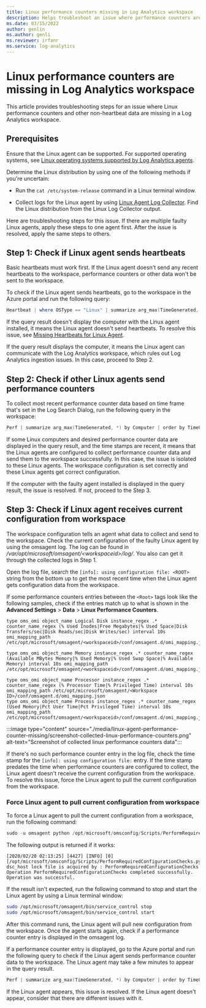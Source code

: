 ```yaml
---
title: Linux performance counters missing in Log Analytics workspace
description: Helps troubleshoot an issue where performance counters are missing in a Linux agent connected workspace.
ms.date: 03/15/2022
author: genlin
ms.author: genli
ms.reviewer: irfanr
ms.service: log-analytics
---
```

# Linux performance counters are missing in Log Analytics workspace

This article provides troubleshooting steps for an issue where Linux performance counters and other non-heartbeat data are missing in a Log Analytics workspace.

## Prerequisites

Ensure that the Linux agent can be supported. For supported operating systems, see [Linux operating systems supported by Log Analytics agents](/azure/azure-monitor/agents/agents-overview#linux).

Determine the Linux distribution by using one of the following methods if you're uncertain:

- Run the `cat /etc/system-release` command in a Linux terminal window.

- Collect logs for the Linux agent by using [Linux Agent Log Collector](https://github.com/Microsoft/OMS-Agent-for-Linux/blob/master/tools/LogCollector/OMS_Linux_Agent_Log_Collector.md). Find the Linux distribution from the Linux Log Collector output.

Here are troubleshooting steps for this issue. If there are multiple faulty Linux agents, apply these steps to one agent first. After the issue is resolved, apply the same steps to others.

## Step 1: Check if Linux agent sends heartbeats

Basic heartbeats must work first. If the Linux agent doesn't send any recent heartbeats to the workspace, performance counters or other data won't be sent to the workspace.

To check if the Linux agent sends heartbeats, go to the workspace in the Azure portal and run the following query:

```powershell
Heartbeat | where OSType == "Linux" | summarize arg_max(TimeGenerated, *) by Computer
```

If the query result doesn't display the computer with the Linux agent installed, it means the Linux agent doesn't send heartbeats. To resolve this issue, see [Missing Heartbeats for Linux Agent](https://dev.azure.com/Supportability/AzureMonitoringAgents/_wiki/wikis/AzureMonitoringAgents/466119/Linux-Agents-Install-Issues-and-Missing-Heart-Beats).

If the query result displays the computer, it means the Linux agent can communicate with the Log Analytics workspace, which rules out Log Analytics ingestion issues. In this case, proceed to Step 2.

## Step 2: Check if other Linux agents send performance counters

To collect most recent performance counter data based on time frame that's set in the Log Search Dialog, run the following query in the workspace:

```powershell
Perf | summarize arg_max(TimeGenerated, *) by Computer | order by TimeGenerated desc
```

If some Linux computers and desired performance counter data are displayed in the query result, and the time stamps are recent, it means that the Linux agents are configured to collect performance counter data and send them to the workspace successfully. In this case, the issue is isolated to these Linux agents. The workspace configuration is set correctly and these Linux agents get correct configuration.

If the computer with the faulty agent installed is displayed in the query result, the issue is resolved. If not, proceed to the Step 3.

## Step 3: Check if Linux agent receives current configuration from workspace

The workspace configuration tells an agent what data to collect and send to the workspace. Check the current configuration of the faulty Linux agent by using the omsagent log. The log can be found in */var/opt/microsoft/omsagent/\<workspaceid>/log/*. You also can get it through the collected logs in Step 1.

Open the log file, search the `[info]: using configuration file: <ROOT>` string from the bottom up to get the most recent time when the Linux agent gets configuration data from the workspace.

If some performance counters entries between the `<Root>` tags look like the following samples, check if the entries match up to what is shown in the **Advanced Settings** > **Data** > **Linux Performance Counters**.

```output
type oms_omi object_name Logical Disk instance_regex .* counter_name_regex (% Used Inodes|Free Megabytes|% Used Space|Disk Transfers/sec|Disk Reads/sec|Disk Writes/sec) interval 10s omi_mapping_path /etc/opt/microsoft/omsagent/<workspaceid>/conf/omsagent.d/omi_mapping.json

type oms_omi object_name Memory instance_regex .* counter_name_regex (Available MBytes Memory|% Used Memory|% Used Swap Space|% Available Memory) interval 10s omi_mapping_path /etc/opt/microsoft/omsagent/<workspaceid>/conf/omsagent.d/omi_mapping.json

type oms_omi object_name Processor instance_regex .* counter_name_regex (% Processor Time|% Privileged Time) interval 10s omi_mapping_path /etc/opt/microsoft/omsagent/<Workspace ID>/conf/omsagent.d/omi_mapping.json
type oms_omi object_name Process instance_regex .* counter_name_regex (Used Memory|Pct User Time|Pct Privileged Time) interval 10s omi_mapping_path /etc/opt/microsoft/omsagent/<workspaceid>/conf/omsagent.d/omi_mapping.json
```

:::image type="content" source="./media/linux-agent-performance-counter-missing/screenshot-collected-linux-performance-counters.png" alt-text="Screenshot of collected linux performance counters data":::

If there's no such performance counter entry in the log file, check the time stamp for the `[info]: using configuration file:` entry. If the time stamp predates the time when performance counters are configured to collect, the Linux agent doesn't receive the current configuration from the workspace. To resolve this issue, force the Linux agent to pull the current configuration from the workspace.

### Force Linux agent to pull current configuration from workspace

To force a Linux agent to pull the current configuration from a workspace, run the following command:

```python
sudo -u omsagent python /opt/microsoft/omsconfig/Scripts/PerformRequiredConfigurationChecks.py
```

The following output is returned if it works:

```output
[2020/02/20 02:13:25] [4427] [INFO] [0] [/opt/microsoft/omsconfig/Scripts/PerformRequiredConfigurationChecks.py:0] dsc_host lock file is acquired by : PerformRequiredConfigurationChecks
Operation PerformRequiredConfigurationChecks completed successfully. Operation was successful.
```

If the result isn't expected, run the following command to stop and start the Linux agent by using a Linux terminal window:

```bash
sudo /opt/microsoft/omsagent/bin/service_control stop
sudo /opt/microsoft/omsagent/bin/service_control start
```

After this command runs, the Linux agent will pull new configuration from the workspace. Once the agent starts again, check if a performance counter entry is displayed in the omsagent log.

If a performance counter entry is displayed, go to the Azure portal and run the following query to check if the Linux agent sends performance counter data to the workspace. The Linux agent may take a few minutes to appear in the query result.

```powershell
Perf | summarize arg_max(TimeGenerated, *) by Computer | order by TimeGenerated desc
```

If the Linux agent appears, this issue is resolved. If the Linux agent doesn't appear, consider that there are different issues with it.
